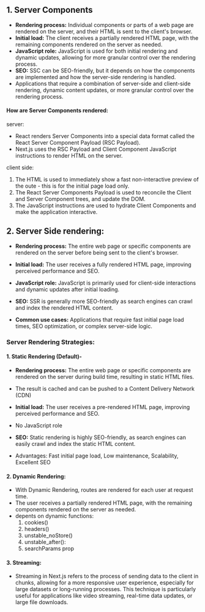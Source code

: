 ## 1. Server Components
- **Rendering process:** Individual components or parts of a web page are rendered on the server, and their HTML is sent to the client's browser.
- **Initial load:** The client receives a partially rendered HTML page, with the remaining components rendered on the server as needed.
- **JavaScript role:** JavaScript is used for both initial rendering and dynamic updates, allowing for more granular control over the rendering process.
- **SEO:** SSC can be SEO-friendly, but it depends on how the components are implemented and how the server-side rendering is handled.
- Applications that require a combination of server-side and client-side rendering, dynamic content updates, or more granular control over the rendering process.
#### How are Server Components rendered:
server:
- React renders Server Components into a special data format called the React Server Component Payload (RSC Payload). 
- Next.js uses the RSC Payload and Client Component JavaScript instructions to render HTML on the server.

client side:
1. The HTML is used to immediately show a fast non-interactive preview of the oute - this is for the initial page load only.
2. The React Server Components Payload is used to reconcile the Client and Server Component trees, and update the DOM.
3. The JavaScript instructions are used to hydrate Client Components and make the application interactive.

## 2. Server Side rendering:
- **Rendering process:** The entire web page or specific components are rendered on the server before being sent to the client's browser.

- **Initial load:** The user receives a fully rendered HTML page, improving perceived performance and SEO.

- **JavaScript role:** JavaScript is primarily used for client-side interactions and dynamic updates after initial loading.

- **SEO:** SSR is generally more SEO-friendly as search engines can crawl and index the rendered HTML content.

- **Common use cases:** Applications that require fast initial page load times, SEO optimization, or complex server-side logic.

### Server Rendering Strategies:
#### 1. Static Rendering (Default)-
- **Rendering process:** The entire web page or specific components are rendered on the server during build time, resulting in static HTML files.

- The result is cached and can be pushed to a Content Delivery Network (CDN)

- **Initial load:** The user receives a pre-rendered HTML page, improving perceived performance and SEO.

- No JavaScript role

- **SEO:** Static rendering is highly SEO-friendly, as search engines can easily crawl and index the static HTML content.

- Advantages: Fast initial page load, Low maintenance, Scalability, Excellent SEO

#### 2. Dynamic Rendering:
- With Dynamic Rendering, routes are rendered for each user at request time.
- The user receives a partially rendered HTML page, with the remaining components rendered on the server as needed.
- depents on dynamic functions:
    1. cookies()
    2. headers()
    3. unstable_noStore()
    4. unstable_after():
    5. searchParams prop 
#### 3. Streaming:
- Streaming in Next.js refers to the process of sending data to the client in chunks, allowing for a more responsive user experience, especially for large datasets or long-running processes. This technique is particularly useful for applications like video streaming, real-time data updates, or large file downloads.